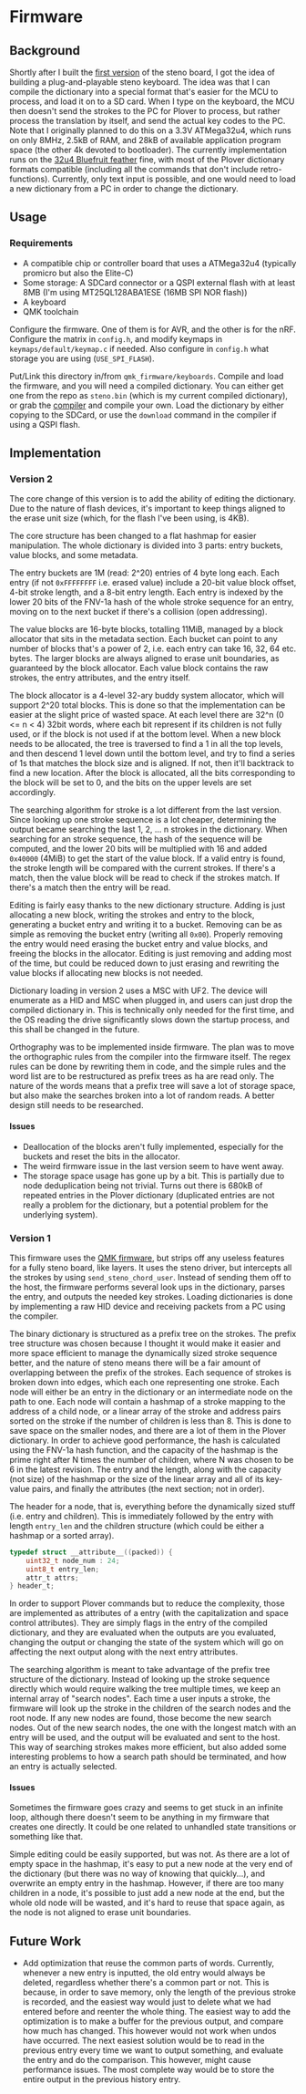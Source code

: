 # Firmware

## Background

Shortly after I built the [first version](../pcb/README.md#Version-1) of the steno board, I got the idea of building a plug-and-playable steno keyboard. The idea was that I can compile the dictionary into a special format that's easier for the MCU to process, and load it on to a SD card. When I type on the keyboard, the MCU then doesn't send the strokes to the PC for Plover to process, but rather process the translation by itself, and send the actual key codes to the PC. Note that I originally planned to do this on a 3.3V ATMega32u4, which runs on only 8MHz, 2.5kB of RAM, and 28kB of available application program space (the other 4k devoted to bootloader). The currently implementation runs on the [32u4 Bluefruit feather](https://www.adafruit.com/product/2829) fine, with most of the Plover dictionary formats compatible (including all the commands that don't include retro- functions). Currently, only text input is possible, and one would need to load a new dictionary from a PC in order to change the dictionary.

## Usage

### Requirements

- A compatible chip or controller board that uses a ATMega32u4 (typically promicro but also the Elite-C)
- Some storage: A SDCard connector or a QSPI external flash with at least 8MB (I'm using MT25QL128ABA1ESE (16MB SPI NOR flash))
- A keyboard
- QMK toolchain

Configure the firmware. One of them is for AVR, and the other is for the nRF. Configure the matrix in `config.h`, and modify keymaps in `keymaps/default/keymap.c` if needed. Also configure in `config.h` what storage you are using (`USE_SPI_FLASH`).

Put/Link this directory in/from `qmk_firmware/keyboards`. Compile and load the firmware, and you will need a compiled dictionary. You can either get one from the repo as `steno.bin` (which is my current compiled dictionary), or grab the [compiler](../compiler) and compile your own. Load the dictionary by either copying to the SDCard, or use the `download` command in the compiler if using a QSPI flash.

## Implementation

### Version 2

The core change of this version is to add the ability of editing the dictionary. Due to the nature of flash devices, it's important to keep things aligned to the erase unit size (which, for the flash I've been using, is 4KB).

The core structure has been changed to a flat hashmap for easier manipulation. The whole dictionary is divided into 3 parts: entry buckets, value blocks, and some metadata.

The entry buckets are 1M (read: 2^20) entries of 4 byte long each. Each entry (if not `0xFFFFFFFF` i.e. erased value) include a 20-bit value block offset, 4-bit stroke length, and a 8-bit entry length. Each entry is indexed by the lower 20 bits of the FNV-1a hash of the whole stroke sequence for an entry, moving on to the next bucket if there's a collision (open addressing).

The value blocks are 16-byte blocks, totalling 11MiB, managed by a block allocator that sits in the metadata section. Each bucket can point to any number of blocks that's a power of 2, i.e. each entry can take 16, 32, 64 etc. bytes. The larger blocks are always aligned to erase unit boundaries, as guaranteed by the block allocator. Each value block contains the raw strokes, the entry attributes, and the entry itself.

The block allocator is a 4-level 32-ary buddy system allocator, which will support 2^20 total blocks. This is done so that the implementation can be easier at the slight price of wasted space. At each level there are 32^n (0 &lt;= n &lt; 4) 32bit words, where each bit represent if its children is not fully used, or if the block is not used if at the bottom level. When a new block needs to be allocated, the tree is traversed to find a 1 in all the top levels, and then descend 1 level down until the bottom level, and try to find a series of 1s that matches the block size and is aligned. If not, then it'll backtrack to find a new location. After the block is allocated, all the bits corresponding to the block will be set to 0, and the bits on the upper levels are set accordingly.

The searching algorithm for stroke is a lot different from the last version. Since looking up one stroke sequence is a lot cheaper, determining the output became searching the last 1, 2, ... n strokes in the dictionary. When searching for an stroke sequence, the hash of the sequence will be computed, and the lower 20 bits will be multiplied with 16 and added `0x40000` (4MiB) to get the start of the value block. If a valid entry is found, the stroke length will be compared with the current strokes. If there's a match, then the value block will be read to check if the strokes match. If there's a match then the entry will be read.

Editing is fairly easy thanks to the new dictionary structure. Adding is just allocating a new block, writing the strokes and entry to the block, generating a bucket entry and writing it to a bucket. Removing can be as simple as removing the bucket entry (writing all `0x00`). Properly removing the entry would need erasing the bucket entry and value blocks, and freeing the blocks in the allocator. Editing is just removing and adding most of the time, but could be reduced down to just erasing and rewriting the value blocks if allocating new blocks is not needed.

Dictionary loading in version 2 uses a MSC with UF2. The device will enumerate as a HID and MSC when plugged in, and users can just drop the compiled dictionary in. This is technically only needed for the first time, and the OS reading the drive significantly slows down the startup process, and this shall be changed in the future.

Orthography was to be implemented inside firmware. The plan was to move the orthographic rules from the compiler into the firmware itself. The regex rules can be done by rewriting them in code, and the simple rules and the word list are to be restructured as prefix trees as ha are read only. The nature of the words means that a prefix tree will save a lot of storage space, but also make the searches broken into a lot of random reads. A better design still needs to be researched.

#### Issues

- Deallocation of the blocks aren't fully implemented, especially for the buckets and reset the bits in the allocator.
- The weird firmware issue in the last version seem to have went away.
- The storage space usage has gone up by a bit. This is partially due to node deduplication being not trivial. Turns out there is 680kB of repeated entries in the Plover dictionary (duplicated entries are not really a problem for the dictionary, but a potential problem for the underlying system).

### Version 1

This firmware uses the [QMK firmware](https://qmk.fm), but strips off any useless features for a fully steno board, like layers. It uses the steno driver, but intercepts all the strokes by using `send_steno_chord_user`. Instead of sending them off to the host, the firmware performs several look ups in the dictionary, parses the entry, and outputs the needed key strokes. Loading dictionaries is done by implementing a raw HID device and receiving packets from a PC using the compiler.

The binary dictionary is structured as a prefix tree on the strokes. The prefix tree structure was chosen because I thought it would make it easier and more space efficient to manage the dynamically sized stroke sequence better, and the nature of steno means there will be a fair amount of overlapping between the prefix of the strokes. Each sequence of strokes is broken down into edges, which each one representing one stroke. Each node will either be an entry in the dictionary or an intermediate node on the path to one. Each node will contain a hashmap of a stroke mapping to the address of a child node, or a linear array of the stroke and address pairs sorted on the stroke if the number of children is less than 8. This is done to save space on the smaller nodes, and there are a lot of them in the Plover dictionary. In order to achieve good performance, the hash is calculated using the FNV-1a hash function, and the capacity of the hashmap is the prime right after N times the number of children, where N was chosen to be 6 in the latest revision. The entry and the length, along with the capacity (not size) of the hashmap or the size of the linear array and all of its key-value pairs, and finally the attributes (the next section; not in order).

The header for a node, that is, everything before the dynamically sized stuff (i.e. entry and children). This is immediately followed by the entry with length `entry_len` and the children structure (which could be either a hashmap or a sorted array).
```c
typedef struct __attribute__((packed)) {
    uint32_t node_num : 24;
    uint8_t entry_len;
    attr_t attrs;
} header_t;
```

In order to support Plover commands but to reduce the complexity, those are implemented as attributes of a entry (with the capitalization and space control attributes). They are simply flags in the entry of the compiled dictionary, and they are evaluated when the outputs are you evaluated, changing the output or changing the state of the system which will go on affecting the next output along with the next entry attributes.

The searching algorithm is meant to take advantage of the prefix tree structure of the dictionary. Instead of looking up the stroke sequence directly which would require walking the tree multiple times, we keep an internal array of "search nodes". Each time a user inputs a stroke, the firmware will look up the stroke in the children of the search nodes and the root node. If any new nodes are found, those become the new search nodes. Out of the new search nodes, the one with the longest match with an entry will be used, and the output will be evaluated and sent to the host. This way of searching strokes makes more efficient, but also added some interesting problems to how a search path should be terminated, and how an entry is actually selected.

#### Issues

Sometimes the firmware goes crazy and seems to get stuck in an infinite loop, although there doesn't seem to be anything in my firmware that creates one directly. It could be one related to unhandled state transitions or something like that.

Simple editing could be easily supported, but was not. As there are a lot of empty space in the hashmap, it's easy to put a new node at the very end of the dictionary (but there was no way of knowing that quickly...), and overwrite an empty entry in the hashmap. However, if there are too many children in a node, it's possible to just add a new node at the end, but the whole old node will be wasted, and it's hard to reuse that space again, as the node is not aligned to erase unit boundaries.

## Future Work

- Add optimization that reuse the common parts of words. Currently, whenever a new entry is inputted, the old entry would always be deleted, regardless whether there's a common part or not. This is because, in order to save memory, only the length of the previous stroke is recorded, and the easiest way would just to delete what we had entered before and reenter the whole thing. The easiest way to add the optimization is to make a buffer for the previous output, and compare how much has changed. This however would not work when undos have occurred. The next easiest solution would be to read in the previous entry every time we want to output something, and evaluate the entry and do the comparison. This however, might cause performance issues. The most complete way would be to store the entire output in the previous history entry.
